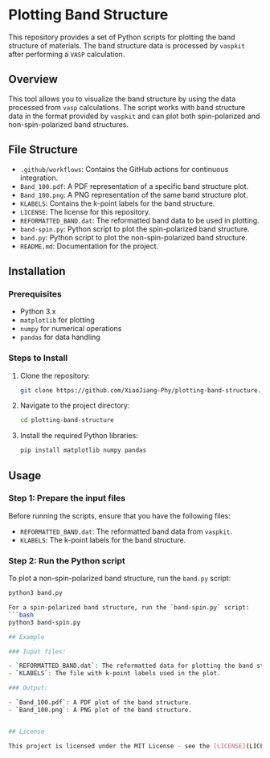 # Plotting Band Structure

This repository provides a set of Python scripts for plotting the band structure of materials. The band structure data is processed by `vaspkit` after performing a `VASP` calculation.

## Overview

This tool allows you to visualize the band structure by using the data processed from `vasp` calculations. The script works with band structure data in the format provided by `vaspkit` and can plot both spin-polarized and non-spin-polarized band structures.

## File Structure

- `.github/workflows`: Contains the GitHub actions for continuous integration.
- `Band_100.pdf`: A PDF representation of a specific band structure plot.
- `Band_100.png`: A PNG representation of the same band structure plot.
- `KLABELS`: Contains the k-point labels for the band structure.
- `LICENSE`: The license for this repository.
- `REFORMATTED_BAND.dat`: The reformatted band data to be used in plotting.
- `band-spin.py`: Python script to plot the spin-polarized band structure.
- `band.py`: Python script to plot the non-spin-polarized band structure.
- `README.md`: Documentation for the project.

## Installation

### Prerequisites

- Python 3.x
- `matplotlib` for plotting
- `numpy` for numerical operations
- `pandas` for data handling

### Steps to Install

1. Clone the repository:
    ```bash
    git clone https://github.com/XiaoJiang-Phy/plotting-band-structure.git
    ```

2. Navigate to the project directory:
    ```bash
    cd plotting-band-structure
    ```

3. Install the required Python libraries:
    ```bash
    pip install matplotlib numpy pandas
    ```

## Usage

### Step 1: Prepare the input files

Before running the scripts, ensure that you have the following files:
- `REFORMATTED_BAND.dat`: The reformatted band data from `vaspkit`.
- `KLABELS`: The k-point labels for the band structure.

### Step 2: Run the Python script

To plot a non-spin-polarized band structure, run the `band.py` script:

```bash
python3 band.py

For a spin-polarized band structure, run the `band-spin.py` script:
```bash
python3 band-spin.py

## Example

### Iuput files:

- `REFORMATTED_BAND.dat`: The reformatted data for plotting the band structure.
- `KLABELS`: The file with k-point labels used in the plot.

### Output:

- `Band_100.pdf`: A PDF plot of the band structure.
- `Band_100.png`: A PNG plot of the band structure.


## License

This project is licensed under the MIT License - see the [LICENSE](LICENSE) file for details.

